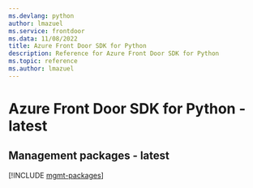 ```yaml
---
ms.devlang: python
author: lmazuel
ms.service: frontdoor
ms.data: 11/08/2022
title: Azure Front Door SDK for Python
description: Reference for Azure Front Door SDK for Python
ms.topic: reference
ms.author: lmazuel
---
```

# Azure Front Door SDK for Python - latest

## Management packages - latest
[!INCLUDE [mgmt-packages](front-door-mgmt-index.md)]